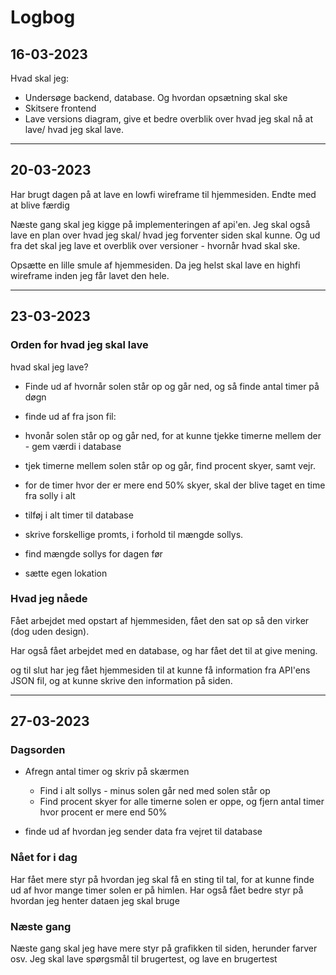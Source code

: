 # Logbog

## 16-03-2023

Hvad skal jeg:

- Undersøge backend, database. Og hvordan opsætning skal ske
- Skitsere frontend
- Lave versions diagram, give et bedre overblik over hvad jeg skal nå at lave/ hvad jeg skal lave.

---

## 20-03-2023

Har brugt dagen på at lave en lowfi wireframe til hjemmesiden.
Endte med at blive færdig

Næste gang skal jeg kigge på implementeringen af api'en.
Jeg skal også lave en plan over hvad jeg skal/ hvad jeg forventer siden skal kunne.
Og ud fra det skal jeg lave et overblik over versioner - hvornår hvad skal ske.

Opsætte en lille smule af hjemmesiden.
Da jeg helst skal lave en highfi wireframe inden jeg får lavet den hele.

---

## 23-03-2023

### Orden for hvad jeg skal lave

hvad skal jeg lave?

- Finde ud af hvornår solen står op og går ned, og så finde antal timer på døgn

- finde ud af fra json fil:
- hvonår solen står op og går ned, for at kunne tjekke timerne mellem der - gem værdi i database

- tjek timerne mellem solen står op og går, find procent skyer, samt vejr.

- for de timer hvor der er mere end 50% skyer, skal der blive taget en time fra solly i alt
- tilføj i alt timer til database

- skrive forskellige promts, i forhold til mængde sollys.

- find mængde sollys for dagen før

- sætte egen lokation

### Hvad jeg nåede

Fået arbejdet med opstart af hjemmesiden, fået den sat op så den virker (dog uden design).

Har også fået arbejdet med en database, og har fået det til at give mening.

og til slut har jeg fået hjemmesiden til at kunne få information fra API'ens JSON fil, og at kunne skrive den information på siden.

---

## 27-03-2023

### Dagsorden

- Afregn antal timer og skriv på skærmen

  - Find i alt sollys - minus solen går ned med solen står op
  - Find procent skyer for alle timerne solen er oppe, og fjern antal timer hvor procent er mere end 50%

- finde ud af hvordan jeg sender data fra vejret til database

### Nået for i dag

Har fået mere styr på hvordan jeg skal få en sting til tal, for at kunne finde ud af hvor mange timer solen er på himlen.
Har også fået bedre styr på hvordan jeg henter dataen jeg skal bruge

### Næste gang

Næste gang skal jeg have mere styr på grafikken til siden, herunder farver osv.
Jeg skal lave spørgsmål til brugertest, og lave en brugertest
